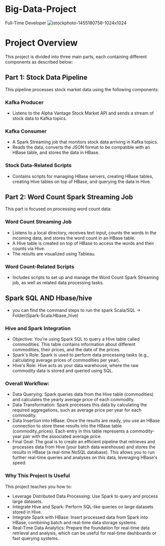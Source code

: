 # Big-Data-Project
Full-Time Developer
![istockphoto-1455180758-1024x1024](https://github.com/user-attachments/assets/803da3b1-2710-44af-9b25-c9dee89b82fb)





# Project Overview

This project is divided into three main parts, each containing different components as described below:

## Part 1: Stock Data Pipeline
This pipeline processes stock market data using the following components:

### Kafka Producer
- Listens to the Alpha Vantage Stock Market API and sends a stream of stock data to Kafka topics.

### Kafka Consumer
- A Spark Streaming job that monitors stock data arriving in Kafka topics.
- Reads the data, converts the JSON format to be compatible with an HBase table, and stores the data in HBase.

### Stock Data-Related Scripts
- Contains scripts for managing HBase servers, creating HBase tables, creating Hive tables on top of HBase, and querying the data in Hive.

## Part 2: Word Count Spark Streaming Job
This part is focused on processing word count data:

### Word Count Streaming Job
- Listens to a local directory, receives text input, counts the words in the incoming data, and stores the word count in an HBase table.
- A Hive table is created on top of HBase to access the words and their counts via Hive.
- The results are visualized using Tableau.

### Word Count-Related Scripts
- Includes scripts to set up and manage the Word Count Spark Streaming job, as well as related data processing tasks.

## Spark SQL AND Hbase/hive
- you can find the command steps to run the spark Scala/SQL -> Folder(Spark-Scala:Hbase_hive)
### Hive and Spark Integration
- Objective: You're using Spark SQL to query a Hive table called commodities. This table contains information about different commodities, their prices, and the date of the prices.
- Spark's Role: Spark is used to perform data processing tasks (e.g., calculating average prices of commodities per year).
- Hive's Role: Hive acts as your data warehouse, where the raw commodity data is stored and queried using SQL.

### Overall Workflow:
- Data Querying: Spark queries data from the Hive table (commodities) and calculates the yearly average price of each commodity.
- Data Transformation: Spark processes this data by calculating the required aggregations, such as average price per year for each commodity.
- Data Insertion into HBase: Once the results are ready, you use an HBase connection to store these results into the HBase table (commodity_prices). Each entry in this table represents a commodity-year pair with the associated average price.
- Final Goal: The goal is to create an efficient pipeline that retrieves and processes data from Hive (your batch data warehouse) and stores the results in HBase (a real-time NoSQL database). This allows you to run further real-time queries and analyses on this data, leveraging HBase's speed.

### Why This Project Is Useful
   This project teaches you how to:

- Leverage Distributed Data Processing: Use Spark to query and process large datasets.
- Integrate Hive and Spark: Perform SQL-like queries on large datasets stored in Hive.
- Integrate Spark with HBase: Insert processed data from Spark into HBase, combining batch and real-time data storage systems.
- Real-Time Data Analytics: Prepare the foundation for real-time data retrieval and analysis, which can be useful for real-time dashboards or fast querying systems.